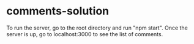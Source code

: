 # comments-solution

To run the server, go to the root directory and run "npm start".
Once the server is up, go to localhost:3000 to see the list of comments.
